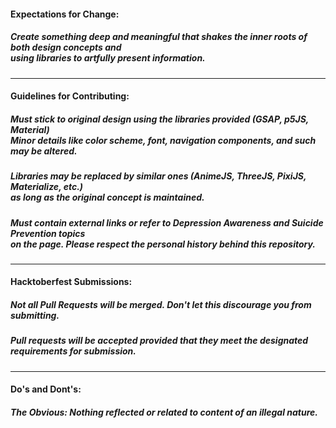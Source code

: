 #### Expectations for Change:
 ##### Create something deep and meaningful that shakes the inner roots of both design concepts and <br> using libraries to artfully present information.
___
#### Guidelines for Contributing:
 ##### Must stick to original design using the libraries provided (GSAP, p5JS, Material) <br> Minor details like color scheme, font, navigation components, and such may be altered.
 ##### Libraries may be replaced by similar ones (AnimeJS, ThreeJS, PixiJS, Materialize, etc.) <br> as long as the original concept is maintained.
 ##### Must contain external links or refer to Depression Awareness and Suicide Prevention topics <br> on the page. Please respect the personal history behind this repository. 
___
#### Hacktoberfest Submissions:
 ##### *Not all Pull Requests will be merged.* Don't let this discourage you from submitting. 
 ##### Pull requests will be accepted provided that they meet the designated requirements for submission. 
 ___
#### Do's and Dont's:
 ##### The Obvious: Nothing reflected or related to content of an illegal nature. 
